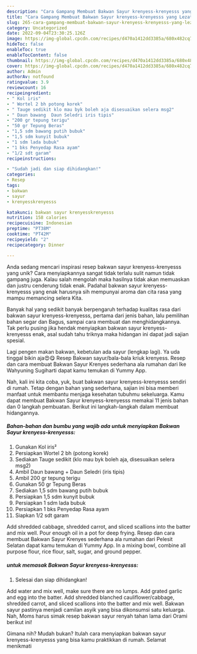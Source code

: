```yaml
---
description: "Cara Gampang Membuat Bakwan Sayur krenyess-krenyesss yang Lezat"
title: "Cara Gampang Membuat Bakwan Sayur krenyess-krenyesss yang Lezat"
slug: 265-cara-gampang-membuat-bakwan-sayur-krenyess-krenyesss-yang-lezat
category: Uncategorized
date: 2022-09-04T23:30:25.126Z
image: https://img-global.cpcdn.com/recipes/d470a1412dd3385a/680x482cq70/bakwan-sayur-krenyess-krenyesss-foto-resep-utama.jpg
hideToc: false
enableToc: true
enableTocContent: false
thumbnail: https://img-global.cpcdn.com/recipes/d470a1412dd3385a/680x482cq70/bakwan-sayur-krenyess-krenyesss-foto-resep-utama.jpg
cover: https://img-global.cpcdn.com/recipes/d470a1412dd3385a/680x482cq70/bakwan-sayur-krenyess-krenyesss-foto-resep-utama.jpg
author: Admin
authorAv: notfound
ratingvalue: 3.9
reviewcount: 16
recipeingredient:
- " Kol iris"
- " Wortel 2 bh potong korek"
- " Tauge sedikit klo mau byk boleh aja disesuaikan selera msg2"
- " Daun bawang  Daun Seledri iris tipis"
- "200 gr tepung terigu"
- "50 gr Tepung Beras"
- "1,5 sdm bawang putih bubuk"
- "1,5 sdm kunyit bubuk"
- "1 sdm lada bubuk"
- "1 bks Penyedap Rasa ayam"
- "1/2 sdt garam"
recipeinstructions:

- "Sudah jadi dan siap dihidangkan!"
categories:
- Resep
tags:
- bakwan
- sayur
- krenyesskrenyesss

katakunci: bakwan sayur krenyesskrenyesss 
nutrition: 158 calories
recipecuisine: Indonesian
preptime: "PT38M"
cooktime: "PT42M"
recipeyield: "2"
recipecategory: Dinner

---
```





Anda sedang mencari inspirasi resep bakwan sayur krenyess-krenyesss yang unik? Cara menyiapkannya sangat tidak terlalu sulit namun tidak gampang juga. Kalau salah mengolah maka hasilnya tidak akan memuaskan dan justru cenderung tidak enak. Padahal bakwan sayur krenyess-krenyesss yang enak harusnya sih mempunyai aroma dan cita rasa yang mampu memancing selera Kita.





Banyak hal yang sedikit banyak berpengaruh terhadap kualitas rasa dari bakwan sayur krenyess-krenyesss, pertama dari jenis bahan, lalu pemilihan bahan segar dan Bagus, sampai cara membuat dan menghidangkannya. Tak perlu pusing jika hendak menyiapkan bakwan sayur krenyess-krenyesss enak,      asal sudah tahu triknya maka hidangan ini dapat jadi sajian spesial.














Lagi pengen makan bakwan, kebetulan ada sayur (lengkap lagi). Ya uda tinggal bikin aja😍😋 Resep Bakwan sayur/bala-bala kriuk krenyess. Resep dan cara membuat Bakwan Sayur Krenyes sederhana ala rumahan dari Ike Wahyuning Sugiharti dapat kamu temukan di Yummy App.






Nah, kali ini kita coba, yuk, buat bakwan sayur krenyess-krenyesss sendiri di rumah. Tetap dengan bahan yang sederhana, sajian ini bisa memberi manfaat untuk membantu menjaga kesehatan tubuhmu sekeluarga. Kamu dapat membuat Bakwan Sayur krenyess-krenyesss memakai 11 jenis bahan dan 0 langkah pembuatan. Berikut ini langkah-langkah dalam membuat hidangannya.

<!--inarticleads1-->

##### Bahan-bahan dan bumbu yang wajib ada untuk menyiapkan Bakwan Sayur krenyess-krenyesss:

1. Gunakan  Kol iris²
1. Persiapkan  Wortel 2 bh (potong korek)
1. Sediakan  Tauge sedikit (klo mau byk boleh aja, disesuaikan selera msg2)
1. Ambil  Daun bawang + Daun Seledri (iris tipis)
1. Ambil 200 gr tepung terigu
1. Gunakan 50 gr Tepung Beras
1. Sediakan 1,5 sdm bawang putih bubuk
1. Persiapkan 1,5 sdm kunyit bubuk
1. Persiapkan 1 sdm lada bubuk
1. Persiapkan 1 bks Penyedap Rasa ayam
1. Siapkan 1/2 sdt garam


Add shredded cabbage, shredded carrot, and sliced scallions into the batter and mix well. Pour enough oil in a pot for deep frying. Resep dan cara membuat Bakwan Sayur Krenyes sederhana ala rumahan dari Pelesit Selatan dapat kamu temukan di Yummy App. In a mixing bowl, combine all purpose flour, rice flour, salt, sugar, and ground pepper. 

<!--inarticleads2-->

#####  untuk memasak Bakwan Sayur krenyess-krenyesss:


1. Selesai dan siap dihidangkan!

Add water and mix well, make sure there are no lumps. Add grated garlic and egg into the batter. Add shredded blanched cauliflower/cabbage, shredded carrot, and sliced scallions into the batter and mix well. Bakwan sayur pastinya menjadi camilan asyik yang bisa dikonsumsi satu keluarga. Nah, Moms harus simak resep bakwan sayur renyah tahan lama dari Orami berikut ini! 

Gimana nih? Mudah bukan? Itulah cara menyiapkan bakwan sayur krenyess-krenyesss yang bisa kamu praktikkan di rumah. Selamat menikmati
